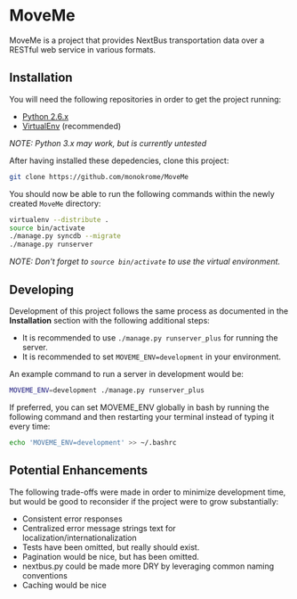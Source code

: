 MoveMe
======

MoveMe is a project that provides NextBus transportation data over a RESTful
web service in various formats.


Installation
------------

You will need the following repositories in order to get the project running:

- [Python 2.6.x][pytn]
- [VirtualEnv][venv] (recommended)

*NOTE: Python 3.x may work, but is currently untested*

After having installed these depedencies, clone this project:

```sh
git clone https://github.com/monokrome/MoveMe


```

You should now be able to run the following commands within the newly created
`MoveMe` directory:

```sh
virtualenv --distribute .
source bin/activate
./manage.py syncdb --migrate
./manage.py runserver


```

*NOTE: Don't forget to `source bin/activate` to use the virtual environment.*


Developing
----------

Development of this project follows the same process as documented in the
**Installation** section with the following additional steps:

- It is recommended to use `./manage.py runserver_plus` for running the server.
- It is recommended to set `MOVEME_ENV=development` in your environment.

An example command to run a server in development would be:

```sh
MOVEME_ENV=development ./manage.py runserver_plus

```

If preferred, you can set MOVEME_ENV globally in bash by running the following
command and then restarting your terminal instead of typing it every time:

```sh
echo 'MOVEME_ENV=development' >> ~/.bashrc

```

Potential Enhancements
----------------------

The following trade-offs were made in order to minimize development time, but
would be good to reconsider if the project were to grow substantially:

- Consistent error responses
- Centralized error message strings text for localization/internationalization
- Tests have been omitted, but really should exist.
- Pagination would be nice, but has been omitted.
- nextbus.py could be made more DRY by leveraging common naming conventions
- Caching would be nice


[pytn]: https://python.org
[venv]: https://virtualenv.pypa.io/en/latest/

